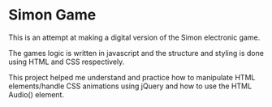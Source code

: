 # Simon Game

This is an attempt at making a digital version of the Simon electronic game.

The games logic is written in javascript and the structure and styling is done using HTML and CSS respectively.

This project helped me understand and practice how to manipulate HTML elements/handle CSS animations using jQuery and how to use the HTML Audio() element.
